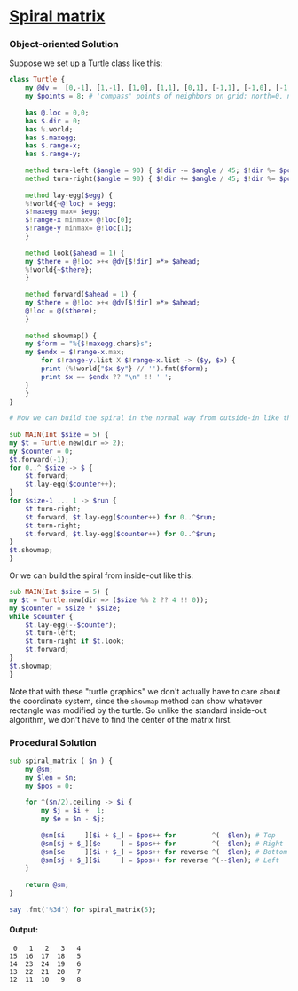 [1]: https://rosettacode.org/wiki/Spiral_matrix

# [Spiral matrix][1]

### Object-oriented Solution



Suppose we set up a Turtle class like this:

```raku
class Turtle {
    my @dv =  [0,-1], [1,-1], [1,0], [1,1], [0,1], [-1,1], [-1,0], [-1,-1];
    my $points = 8; # 'compass' points of neighbors on grid: north=0, northeast=1, east=2, etc.
 
    has @.loc = 0,0;
    has $.dir = 0;
    has %.world;
    has $.maxegg;
    has $.range-x;
    has $.range-y;
 
    method turn-left ($angle = 90) { $!dir -= $angle / 45; $!dir %= $points; }
    method turn-right($angle = 90) { $!dir += $angle / 45; $!dir %= $points; }
 
    method lay-egg($egg) {
    %!world{~@!loc} = $egg;
    $!maxegg max= $egg;
    $!range-x minmax= @!loc[0];
    $!range-y minmax= @!loc[1];
    }
 
    method look($ahead = 1) {
    my $there = @!loc »+« @dv[$!dir] »*» $ahead;
    %!world{~$there};
    }
 
    method forward($ahead = 1) {
    my $there = @!loc »+« @dv[$!dir] »*» $ahead;
    @!loc = @($there);
    }
 
    method showmap() {
    my $form = "%{$!maxegg.chars}s";
    my $endx = $!range-x.max;
        for $!range-y.list X $!range-x.list -> ($y, $x) {
        print (%!world{"$x $y"} // '').fmt($form);
        print $x == $endx ?? "\n" !! ' ';
    }
    }
}
 
# Now we can build the spiral in the normal way from outside-in like this:
 
sub MAIN(Int $size = 5) {
my $t = Turtle.new(dir => 2);
my $counter = 0;
$t.forward(-1);
for 0..^ $size -> $ {
    $t.forward;
    $t.lay-egg($counter++);
}
for $size-1 ... 1 -> $run {
    $t.turn-right;
    $t.forward, $t.lay-egg($counter++) for 0..^$run;
    $t.turn-right;
    $t.forward, $t.lay-egg($counter++) for 0..^$run;
}
$t.showmap;
}
```


Or we can build the spiral from inside-out like this:

```raku
sub MAIN(Int $size = 5) {
my $t = Turtle.new(dir => ($size %% 2 ?? 4 !! 0));
my $counter = $size * $size;
while $counter {
    $t.lay-egg(--$counter);
    $t.turn-left;
    $t.turn-right if $t.look;
    $t.forward;
}
$t.showmap;
}
```


Note that with these "turtle graphics" we don't actually have to care about the coordinate system, since the `showmap` method can show whatever rectangle was modified by the turtle. So unlike the standard inside-out algorithm, we don't have to find the center of the matrix first.



### Procedural Solution

```raku
sub spiral_matrix ( $n ) {
    my @sm;
    my $len = $n;
    my $pos = 0;
 
    for ^($n/2).ceiling -> $i {
        my $j = $i +  1;
        my $e = $n - $j;
 
        @sm[$i     ][$i + $_] = $pos++ for         ^(  $len); # Top
        @sm[$j + $_][$e     ] = $pos++ for         ^(--$len); # Right
        @sm[$e     ][$i + $_] = $pos++ for reverse ^(  $len); # Bottom
        @sm[$j + $_][$i     ] = $pos++ for reverse ^(--$len); # Left
    }
 
    return @sm;
}
 
say .fmt('%3d') for spiral_matrix(5);
```

#### Output:
```
 0   1   2   3   4
15  16  17  18   5
14  23  24  19   6
13  22  21  20   7
12  11  10   9   8
```